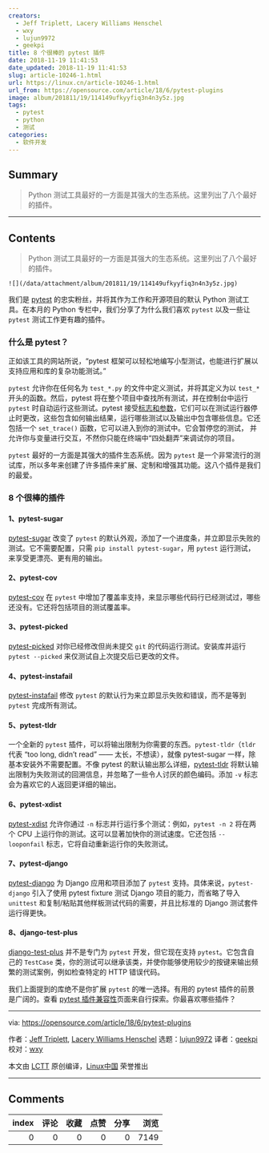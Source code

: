 ```yaml
---
creators:
  - Jeff Triplett, Lacery Williams Henschel
  - wxy
  - lujun9972
  - geekpi
title: 8 个很棒的 pytest 插件
date: 2018-11-19 11:41:53
date_updated: 2018-11-19 11:41:53
slug: article-10246-1.html
url: https://linux.cn/article-10246-1.html
url_from: https://opensource.com/article/18/6/pytest-plugins
image: album/201811/19/114149ufkyyfiq3n4n3y5z.jpg
tags:
  - pytest
  - python
  - 测试
categories:
  - 软件开发
---
```


## Summary

> Python 测试工具最好的一方面是其强大的生态系统。这里列出了八个最好的插件。

***

<!-- more -->

## Contents

> 
> Python 测试工具最好的一方面是其强大的生态系统。这里列出了八个最好的插件。
> 
> 
> 

`![](/data/attachment/album/201811/19/114149ufkyyfiq3n4n3y5z.jpg)`

我们是 [pytest](https://docs.pytest.org/en/latest/) 的忠实粉丝，并将其作为工作和开源项目的默认 Python 测试工具。在本月的 Python 专栏中，我们分享了为什么我们喜欢 `pytest` 以及一些让 `pytest` 测试工作更有趣的插件。

### 什么是 pytest？

正如该工具的网站所说，“pytest 框架可以轻松地编写小型测试，也能进行扩展以支持应用和库的复杂功能测试。”

`pytest` 允许你在任何名为 `test_*.py` 的文件中定义测试，并将其定义为以 `test_*` 开头的函数。然后，pytest 将在整个项目中查找所有测试，并在控制台中运行 `pytest` 时自动运行这些测试。pytest 接受[标志和参数](https://docs.pytest.org/en/latest/usage.html)，它们可以在测试运行器停止时更改，这些包含如何输出结果，运行哪些测试以及输出中包含哪些信息。它还包括一个 `set_trace()` 函数，它可以进入到你的测试中。它会暂停您的测试， 并允许你与变量进行交互，不然你只能在终端中“四处翻弄”来调试你的项目。

`pytest` 最好的一方面是其强大的插件生态系统。因为 `pytest` 是一个非常流行的测试库，所以多年来创建了许多插件来扩展、定制和增强其功能。这八个插件是我们的最爱。

### 8 个很棒的插件

#### 1、pytest-sugar

[pytest-sugar](https://github.com/Frozenball/pytest-sugar) 改变了 `pytest` 的默认外观，添加了一个进度条，并立即显示失败的测试。它不需要配置，只需 `pip install pytest-sugar`，用 `pytest` 运行测试，来享受更漂亮、更有用的输出。

#### 2、pytest-cov

[pytest-cov](https://github.com/pytest-dev/pytest-cov) 在 `pytest` 中增加了覆盖率支持，来显示哪些代码行已经测试过，哪些还没有。它还将包括项目的测试覆盖率。

#### 3、pytest-picked

[pytest-picked](https://github.com/anapaulagomes/pytest-picked) 对你已经修改但尚未提交 `git` 的代码运行测试。安装库并运行 `pytest --picked` 来仅测试自上次提交后已更改的文件。

#### 4、pytest-instafail

[pytest-instafail](https://github.com/pytest-dev/pytest-instafail) 修改 `pytest` 的默认行为来立即显示失败和错误，而不是等到 `pytest` 完成所有测试。

#### 5、pytest-tldr

一个全新的 `pytest` 插件，可以将输出限制为你需要的东西。`pytest-tldr`（`tldr` 代表 “too long, didn’t read” —— 太长，不想读），就像 pytest-sugar 一样，除基本安装外不需要配置。不像 pytest 的默认输出那么详细，[pytest-tldr](https://github.com/freakboy3742/pytest-tldr) 将默认输出限制为失败测试的回溯信息，并忽略了一些令人讨厌的颜色编码。添加 `-v` 标志会为喜欢它的人返回更详细的输出。

#### 6、pytest-xdist

[pytest-xdist](https://github.com/pytest-dev/pytest-xdist) 允许你通过 `-n` 标志并行运行多个测试：例如，`pytest -n 2` 将在两个 CPU 上运行你的测试。这可以显著加快你的测试速度。它还包括 `--looponfail` 标志，它将自动重新运行你的失败测试。

#### 7、pytest-django

[pytest-django](https://pytest-django.readthedocs.io/en/latest/) 为 Django 应用和项目添加了 `pytest` 支持。具体来说，`pytest-django` 引入了使用 pytest fixture 测试 Django 项目的能力，而省略了导入 `unittest` 和复制/粘贴其他样板测试代码的需要，并且比标准的 Django 测试套件运行得更快。

#### 8、django-test-plus

[django-test-plus](https://django-test-plus.readthedocs.io/en/latest/) 并不是专门为 `pytest` 开发，但它现在支持 `pytest`。它包含自己的 `TestCase` 类，你的测试可以继承该类，并使你能够使用较少的按键来输出频繁的测试案例，例如检查特定的 HTTP 错误代码。

我们上面提到的库绝不是你扩展 `pytest` 的唯一选择。有用的 pytest 插件的前景是广阔的。查看 [pytest 插件兼容性](https://plugincompat.herokuapp.com/)页面来自行探索。你最喜欢哪些插件？

---

via: <https://opensource.com/article/18/6/pytest-plugins>

作者：[Jeff Triplett](https://opensource.com/users/jefftriplett), [Lacery Williams Henschel](https://opensource.com/users/laceynwilliams) 选题：[lujun9972](https://github.com/lujun9972) 译者：[geekpi](https://github.com/geekpi) 校对：[wxy](https://github.com/wxy)

本文由 [LCTT](https://github.com/LCTT/TranslateProject) 原创编译，[Linux中国](https://linux.cn/) 荣誉推出

***

## Comments


|   index |   评论 |   收藏 |   点赞 |   分享 |   浏览 |
|--------:|-------:|-------:|-------:|-------:|-------:|
|       0 |      0 |      0 |      0 |      0 |   7149 |
